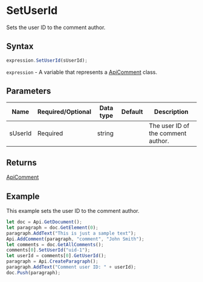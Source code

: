 # SetUserId

Sets the user ID to the comment author.

## Syntax

```javascript
expression.SetUserId(sUserId);
```

`expression` - A variable that represents a [ApiComment](../ApiComment.md) class.

## Parameters

| **Name** | **Required/Optional** | **Data type** | **Default** | **Description** |
| ------------- | ------------- | ------------- | ------------- | ------------- |
| sUserId | Required | string |  | The user ID of the comment author. |

## Returns

[ApiComment](../../ApiComment/ApiComment.md)

## Example

This example sets the user ID to the comment author.

```javascript editor-
let doc = Api.GetDocument();
let paragraph = doc.GetElement(0);
paragraph.AddText("This is just a sample text");
Api.AddComment(paragraph, "comment", "John Smith");
let comments = doc.GetAllComments();
comments[0].SetUserId("uid-1");
let userId = comments[0].GetUserId();
paragraph = Api.CreateParagraph();
paragraph.AddText("Comment user ID: " + userId);
doc.Push(paragraph);
```
